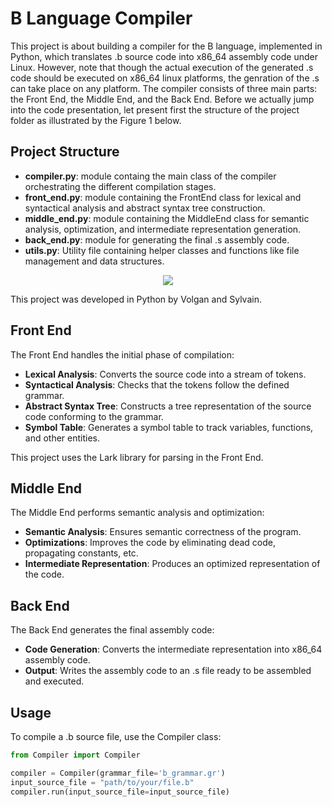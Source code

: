 # B Language Compiler

This project is about building a compiler for the B language, implemented in Python, which translates .b source code into x86_64 assembly code under Linux. However, note that though the actual execution of the generated .s code should be executed on x86_64 linux platforms, the genration of the .s can take place on any platform. The compiler consists of three main parts: the Front End, the Middle End, and the Back End. Before we actually jump into the code presentation, let present first the structure of the project folder as illustrated by the Figure 1 below.

## Project Structure

- **compiler.py**: module containg the main class of the compiler orchestrating the different compilation stages.
- **front_end.py**: module containing the FrontEnd class for lexical and syntactical analysis and abstract syntax tree construction.
- **middle_end.py**: module containing the MiddleEnd class for semantic analysis, optimization, and intermediate representation generation.
- **back_end.py**: module for generating the final .s assembly code.
- **utils.py**: Utility file containing helper classes and functions like file management and data structures.

<p align=center>
<img src="imgs/ProjectFolder.png"></img>
</p>

This project was developed in Python by Volgan and Sylvain.

## Front End

The Front End handles the initial phase of compilation:

- **Lexical Analysis**: Converts the source code into a stream of tokens.
- **Syntactical Analysis**: Checks that the tokens follow the defined grammar.
- **Abstract Syntax Tree**: Constructs a tree representation of the source code conforming to the grammar.
- **Symbol Table**: Generates a symbol table to track variables, functions, and other entities.

This project uses the Lark library for parsing in the Front End.

## Middle End

The Middle End performs semantic analysis and optimization:

- **Semantic Analysis**: Ensures semantic correctness of the program.
- **Optimizations**: Improves the code by eliminating dead code, propagating constants, etc.
- **Intermediate Representation**: Produces an optimized representation of the code.

## Back End

The Back End generates the final assembly code:

- **Code Generation**: Converts the intermediate representation into x86_64 assembly code.
- **Output**: Writes the assembly code to an .s file ready to be assembled and executed.

## Usage

To compile a .b source file, use the Compiler class:

```python
from Compiler import Compiler

compiler = Compiler(grammar_file='b_grammar.gr')
input_source_file = "path/to/your/file.b"
compiler.run(input_source_file=input_source_file)


